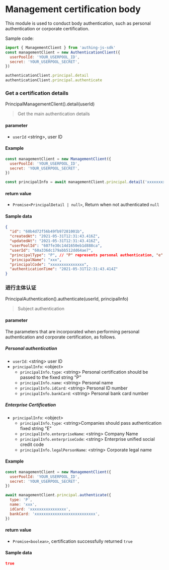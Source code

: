 # Management certification body

<LastUpdated/>

This module is used to conduct body authentication, such as personal authentication or corporate certification.

Sample code:

```javascript
import { ManagementClient } from 'authing-js-sdk'
const managementClient = new AuthenticationClient({
  userPoolId: 'YOUR_USERPOOL_ID',
  secret: 'YOUR_USERPOOL_SECRET',
})

authenticationClient.principal.detail
authenticationClient.principal.authenticate
```

### Get a certification details

PrincipalManagementClient().detail(userId)

> Get the main authentication details

#### parameter

- `userId` \<string\>, user ID

#### Example

```javascript
const managementClient = new ManagementClient({
  userPoolId: 'YOUR_USERPOOL_ID',
  secret: 'YOUR_USERPOOL_SECRET',
})

const principalInfo = await managementClient.principal.detail('xxxxxxxxxxxxx')
```

#### return value

- `Promise<PrincipalDetail | null>`, Return when not authenticated `null`

#### Sample data

```json
{
  "id": "60b4d72f56b49fb97281001b",
  "createdAt": "2021-05-31T12:31:43.416Z",
  "updatedAt": "2021-05-31T12:31:43.416Z",
  "userPoolId": "607fe30c14d1650eb1d888ca",
  "userId": "60a336dc179abb512dd64ae7",
  "principalType": "P", // "P" represents personal authentication, "e" represents personal authentication
  "principalName": "xxx",
  "principalCode": "xxxxxxxxxxxxxxx",
  "authenticationTime": "2021-05-31T12:31:43.414Z"
}
```

### 进行主体认证

PrincipalAuthentication().authenticate(userId, principalInfo)

> Subject authentication

#### parameter

The parameters that are incorporated when performing personal authentication and corporate certification, as follows.

##### Personal authentication

- `userId`: \<string\> user ID
- `principalInfo`: \<object\>
  - `principalInfo.type`: \<string\> Personal certification should be passed to the fixed string "P"
  - `principalInfo.name`: \<string\> Personal name
  - `principalInfo.idCard`: \<string\> Personal ID number
  - `principalInfo.bankCard`: \<string\> Personal bank card number

##### Enterprise Certification

- `principalInfo`: \<object\>
  - `principalInfo.type`: \<string\>Companies should pass authentication fixed string "E"
  - `principalInfo.enterpriseName`: \<string\> Company Name
  - `principalInfo.enterpriseCode`: \<string\> Enterprise unified social credit code
  - `principalInfo.legalPersonName`: \<string\> Corporate legal name

#### Example

```javascript
const managementClient = new ManagementClient({
  userPoolId: 'YOUR_USERPOOL_ID',
  secret: 'YOUR_USERPOOL_SECRET',
})

await managementClient.principal.authenticate({
  type: 'P',
  name: 'xxx',
  idCard: 'xxxxxxxxxxxxxxxx',
  bankCard: 'xxxxxxxxxxxxxxxxxxxxxxxxxxx',
})
```

#### return value

- `Promise<boolean>`, certification successfully returned `true`

#### Sample data

```json
true
```
